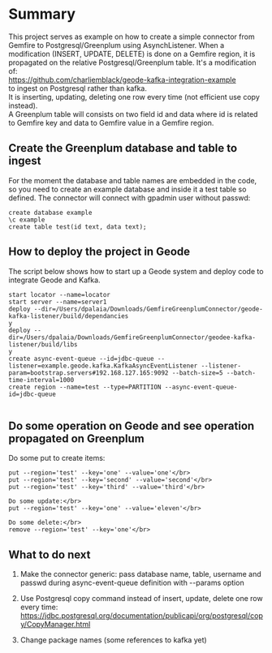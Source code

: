 # Summary

This project serves as example on how to create a simple connector from Gemfire to Postgresql/Greenplum using AsynchListener.
When a modification (INSERT, UPDATE, DELETE) is done on a Gemfire region, it is propagated on the relative Postgresql/Greenplum table.
It's a modification of:</br>
https://github.com/charliemblack/geode-kafka-integration-example </br>
to ingest on Postgresql rather than kafka. </br>
It is inserting, updating, deleting one row every time (not efficient use copy instead). </br>
A Greenplum table will consists on two field id and data where id is related to Gemfire key and data to Gemfire value in a Gemfire region.

## Create the Greenplum database and table to ingest

For the moment the database and table names are embedded in the code, so you need to create
an example database and inside it a test table so defined. The connector will connect with gpadmin user without passwd:

```
create database example
\c example
create table test(id text, data text);
```

## How to deploy the project in Geode

The script below shows how to start up a Geode system and deploy code to integrate Geode and Kafka.

```
start locator --name=locator
start server --name=server1
deploy --dir=/Users/dpalaia/Downloads/GemfireGreenplumConnector/geode-kafka-listener/build/dependancies
y
deploy --dir=/Users/dpalaia/Downloads/GemfireGreenplumConnector/geodee-kafka-listener/build/libs
y
create async-event-queue --id=jdbc-queue --listener=example.geode.kafka.KafkaAsyncEventListener --listener-param=bootstrap.servers#192.168.127.165:9092 --batch-size=5 --batch-time-interval=1000
create region --name=test --type=PARTITION --async-event-queue-id=jdbc-queue


```

## Do some operation on Geode and see operation propagated on Greenplum
Do some put to create items:</br>
```
put --region='test' --key='one' --value='one'</br>
put --region='test' --key='second' --value='second'</br>
put --region='test' --key='third' --value='third'</br>

Do some update:</br>
put --region='test' --key='one' --value='eleven'</br>

Do some delete:</br>
remove --region='test' --key='one'</br>
```

## What to do next

1) Make the connector generic: pass database name, table, username and passwd during async-event-queue definition with --params option </br>

2) Use Postgresql copy command instead of insert, update, delete one row every time:</br>
https://jdbc.postgresql.org/documentation/publicapi/org/postgresql/copy/CopyManager.html

3) Change package names (some references to kafka yet)

